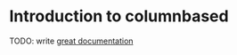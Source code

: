 # Introduction to columnbased

TODO: write [great documentation](http://jacobian.org/writing/what-to-write/)

